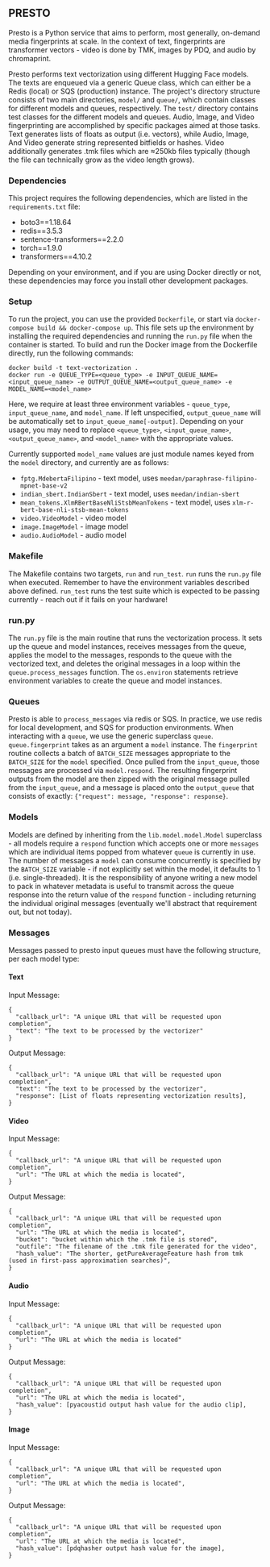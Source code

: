 ## PRESTO

Presto is a Python service that aims to perform, most generally, on-demand media fingerprints at scale. In the context of text, fingerprints are transformer vectors - video is done by TMK, images by PDQ, and audio by chromaprint.

Presto performs text vectorization using different Hugging Face models. The texts are enqueued via a generic Queue class, which can either be a Redis (local) or SQS (production) instance. The project's directory structure consists of two main directories, `model/` and `queue/`, which contain classes for different models and queues, respectively. The `test/` directory contains test classes for the different models and queues. Audio, Image, and Video fingerprinting are accomplished by specific packages aimed at those tasks. Text generates lists of floats as output (i.e. vectors), while Audio, Image, And Video generate string represented bitfields or hashes. Video additionally generates .tmk files which are ≈250kb files typically (though the file can technically grow as the video length grows).

### Dependencies

This project requires the following dependencies, which are listed in the `requirements.txt` file:
- boto3==1.18.64
- redis==3.5.3
- sentence-transformers==2.2.0
- torch==1.9.0
- transformers==4.10.2

Depending on your environment, and if you are using Docker directly or not, these dependencies may force you install other development packages.


### Setup
To run the project, you can use the provided `Dockerfile`, or start via `docker-compose build && docker-compose up`. This file sets up the environment by installing the required dependencies and running the `run.py` file when the container is started. To build and run the Docker image from the Dockerfile directly, run the following commands:

```
docker build -t text-vectorization .
docker run -e QUEUE_TYPE=<queue_type> -e INPUT_QUEUE_NAME=<input_queue_name> -e OUTPUT_QUEUE_NAME=<output_queue_name> -e MODEL_NAME=<model_name> 
```

Here, we require at least three environment variables - `queue_type`, `input_queue_name`, and `model_name`. If left unspecified, `output_queue_name` will be automatically set to `input_queue_name[-output]`. Depending on your usage, you may need to replace `<queue_type>`, `<input_queue_name>`, `<output_queue_name>`, and `<model_name>` with the appropriate values.

Currently supported `model_name` values are just module names keyed from the `model` directory, and currently are as follows:

* `fptg.MdebertaFilipino` - text model, uses `meedan/paraphrase-filipino-mpnet-base-v2`
* `indian_sbert.IndianSbert` - text model, uses `meedan/indian-sbert`
* `mean_tokens.XlmRBertBaseNliStsbMeanTokens` - text model, uses `xlm-r-bert-base-nli-stsb-mean-tokens`
* `video.VideoModel` - video model
* `image.ImageModel` - image model
* `audio.AudioModel` - audio model

### Makefile
The Makefile contains two targets, `run` and `run_test`. `run` runs the `run.py` file when executed. Remember to have the environment variables described above defined. `run_test` runs the test suite which is expected to be passing currently - reach out if it fails on your hardware!

### run.py
The `run.py` file is the main routine that runs the vectorization process. It sets up the queue and model instances, receives messages from the queue, applies the model to the messages, responds to the queue with the vectorized text, and deletes the original messages in a loop within the `queue.process_messages` function. The `os.environ` statements retrieve environment variables to create the queue and model instances.

### Queues

Presto is able to `process_messages` via redis or SQS. In practice, we use redis for local development, and SQS for production environments. When interacting with a `queue`, we use the generic superclass `queue`. `queue.fingerprint` takes as an argument a `model` instance. The `fingerprint` routine collects a batch of `BATCH_SIZE` messages appropriate to the `BATCH_SIZE` for the `model` specified. Once pulled from the `input_queue`, those messages are processed via `model.respond`. The resulting fingerprint outputs from the model are then zipped with the original message pulled from the `input_queue`, and a message is placed onto the `output_queue` that consists of exactly: `{"request": message, "response": response}`.

### Models

Models are defined by inheriting from the `lib.model.model.Model` superclass - all models require a `respond` function which accepts one or more `messages` which are individual items popped from whatever `queue` is currently in use. The number of messages a `model` can consume concurrently is specified by the `BATCH_SIZE` variable - if not explicitly set within the model, it defaults to 1 (i.e. single-threaded). It is the responsibility of anyone writing a new model to pack in whatever metadata is useful to transmit across the queue response into the return value of the `respond` function - including returning the individual original messages (eventually we'll abstract that requirement out, but not today).

### Messages

Messages passed to presto input queues must have the following structure, per each model type:

#### Text
Input Message:
```
{
  "callback_url": "A unique URL that will be requested upon completion",
  "text": "The text to be processed by the vectorizer"
}
```
Output Message:
```
{
  "callback_url": "A unique URL that will be requested upon completion",
  "text": "The text to be processed by the vectorizer",
  "response": [List of floats representing vectorization results],
}
```

#### Video
Input Message:
```
{
  "callback_url": "A unique URL that will be requested upon completion",
  "url": "The URL at which the media is located",
}
```
Output Message:
```
{
  "callback_url": "A unique URL that will be requested upon completion",
  "url": "The URL at which the media is located",
  "bucket": "bucket within which the .tmk file is stored",
  "outfile": "The filename of the .tmk file generated for the video",
  "hash_value": "The shorter, getPureAverageFeature hash from tmk (used in first-pass approximation searches)",
}
```

#### Audio
Input Message:
```
{
  "callback_url": "A unique URL that will be requested upon completion",
  "url": "The URL at which the media is located"
}
```
Output Message:
```
{
  "callback_url": "A unique URL that will be requested upon completion",
  "url": "The URL at which the media is located",
  "hash_value": [pyacoustid output hash value for the audio clip],
}
```


#### Image
Input Message:
```
{
  "callback_url": "A unique URL that will be requested upon completion",
  "url": "The URL at which the media is located",
}
```
Output Message:
```
{
  "callback_url": "A unique URL that will be requested upon completion",
  "url": "The URL at which the media is located",
  "hash_value": [pdqhasher output hash value for the image],
}
```
